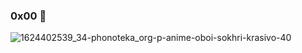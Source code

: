 ### 0x00 👋

> 
![1624402539_34-phonoteka_org-p-anime-oboi-sokhri-krasivo-40](https://user-images.githubusercontent.com/112849918/215052912-0c7cc2c4-40b1-4dbf-afed-23160e8a0fe9.jpg)
